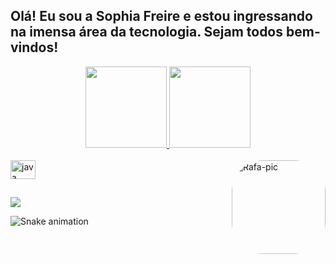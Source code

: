 ## Olá! Eu sou a Sophia Freire e estou ingressando na imensa área da tecnologia. Sejam todos bem-vindos!
<div align="center">
  <a href="https://github.com/Sophia-Freire">
  <img height="130em" src="https://github-readme-stats.vercel.app/api?username=Sophia-Freire&show_icons=true&theme=shades-of-purple&include_all_commits=true&count_private=true"/>
  <img height="130em" src="https://github-readme-stats.vercel.app/api/top-langs/?username=Sophia-Freire&layout=compact&langs_count=7&theme=shades-of-purple"/>
</div>  
  <div style="display: inline_block"><br>
  <img align="center" alt="java" height="30" width="40"src="https://cdn.jsdelivr.net/gh/devicons/devicon/icons/java/java-original.svg" />
          
  <img align="right" alt="Rafa-pic" height="150" style="border-radius:50px;" src="https://picrew.me/shareImg/org/202205/114808_W35JUcEK.png">
</div>
  
  ##
  
  <div>
  <a href="https://www.instagram.com/_sophia.freire/" target="_blank"><img src="https://img.shields.io/badge/-Instagram-%23E4405F?style=for-the-badge&logo=instagram&logoColor=white" target="_blank"></a>

  ![Snake animation](https://github.com/Sophia-Freire/Sophia-Freire/blob/output/github-contribution-grid-snake.svg)
  </div> 
